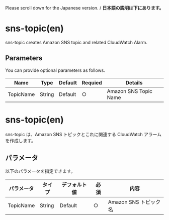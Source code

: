 Please scroll down for the Japanese version. / **日本語の説明は下にあります。**

# sns-topic(en)

sns-topic creates Amazon SNS topic and related CloudWatch Alarm.

## Parameters

You can provide optional parameters as follows.

| Name | Type | Default | Requied | Details | 
| --- | --- | --- | --- | --- |
| TopicName | String | Default | ○ | Amazon SNS Topic Name |

# sns-topic(en)

sns-topic は、Amazon SNS トピックとこれに関連する CloudWatch アラームを作成します。

## パラメータ

以下のパラメータを指定できます。

| パラメータ | タイプ | デフォルト値 | 必須 | 内容 | 
| --- | --- | --- | --- | --- |
| TopicName | String | Default | ○ | Amazon SNS トピック名 |